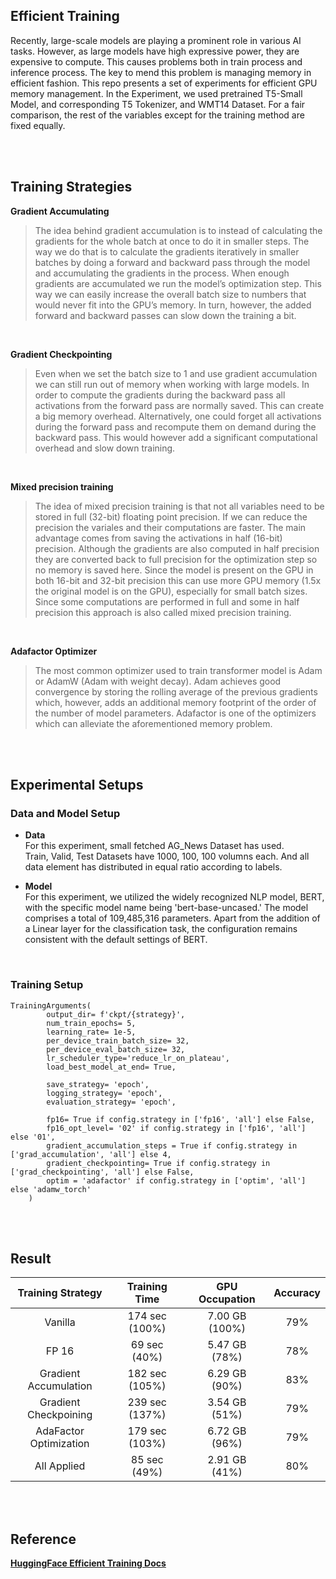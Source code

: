 ## Efficient Training

Recently, large-scale models are playing a prominent role in various AI tasks. However, as large models have high expressive power, they are expensive to compute. This causes problems both in train process and inference process.
The key to mend this problem is managing memory in efficient fashion. 
This repo presents a set of experiments for efficient GPU memory management.
In the Experiment, we used pretrained T5-Small Model, and corresponding T5 Tokenizer, and WMT14 Dataset.
For a fair comparison, the rest of the variables except for the training method are fixed equally.

<br><br>

## Training Strategies

**Gradient Accumulating**
> The idea behind gradient accumulation is to instead of calculating the gradients for the whole batch at once to do it in smaller steps. 
The way we do that is to calculate the gradients iteratively in smaller batches by doing a forward and backward pass through the model and accumulating the gradients in the process. When enough gradients are accumulated we run the model’s optimization step. 
This way we can easily increase the overall batch size to numbers that would never fit into the GPU’s memory. 
In turn, however, the added forward and backward passes can slow down the training a bit.

<br>

**Gradient Checkpointing**
> Even when we set the batch size to 1 and use gradient accumulation we can still run out of memory when working with large models. 
In order to compute the gradients during the backward pass all activations from the forward pass are normally saved. 
This can create a big memory overhead. Alternatively, one could forget all activations during the forward pass and recompute them on demand during the backward pass. This would however add a significant computational overhead and slow down training.

<br>

**Mixed precision training**
> The idea of mixed precision training is that not all variables need to be stored in full (32-bit) floating point precision. 
If we can reduce the precision the variales and their computations are faster. 
The main advantage comes from saving the activations in half (16-bit) precision. 
Although the gradients are also computed in half precision they are converted back to full precision for the optimization step so no memory is saved here. Since the model is present on the GPU in both 16-bit and 32-bit precision this can use more GPU memory (1.5x the original model is on the GPU), especially for small batch sizes. Since some computations are performed in full and some in half precision this approach is also called mixed precision training.

<br>

**Adafactor Optimizer**
> The most common optimizer used to train transformer model is Adam or AdamW (Adam with weight decay). Adam achieves good convergence by storing the rolling average of the previous gradients which, however, adds an additional memory footprint of the order of the number of model parameters.
Adafactor is one of the optimizers which can alleviate the aforementioned memory problem. 

<br><br>

## Experimental Setups

### Data and Model Setup
* **Data** <br> 
  For this experiment, small fetched AG_News Dataset has used.  
  Train, Valid, Test Datasets have 1000, 100, 100 volumns each. 
  And all data element has distributed in equal ratio according to labels.
  
* **Model** <br> 
  For this experiment, we utilized the widely recognized NLP model, BERT, with the specific model name being 'bert-base-uncased.' 
  The model comprises a total of 109,485,316 parameters. 
  Apart from the addition of a Linear layer for the classification task, the configuration remains consistent with the default settings of BERT.

<br>

### Training Setup
```
TrainingArguments(
        output_dir= f'ckpt/{strategy}',
        num_train_epochs= 5,
        learning_rate= 1e-5,
        per_device_train_batch_size= 32,
        per_device_eval_batch_size= 32,
        lr_scheduler_type='reduce_lr_on_plateau',
        load_best_model_at_end= True,

        save_strategy= 'epoch',
        logging_strategy= 'epoch',
        evaluation_strategy= 'epoch',

        fp16= True if config.strategy in ['fp16', 'all'] else False,
        fp16_opt_level= '02' if config.strategy in ['fp16', 'all'] else '01',
        gradient_accumulation_steps = True if config.strategy in ['grad_accumulation', 'all'] else 4,
        gradient_checkpointing= True if config.strategy in ['grad_checkpointing', 'all'] else False,
        optim = 'adafactor' if config.strategy in ['optim', 'all'] else 'adamw_torch'
    )
```


<br><br>

## Result

| Training Strategy | Training Time | GPU Occupation | Accuracy |
| :---: | :---: | :---: | :---: |
| Vanilla                | &nbsp; 174 sec &nbsp; (100%) | &nbsp; 7.00 GB &nbsp; (100%) | 79% | 
| FP 16                  | &nbsp;  69 sec &nbsp;  (40%) | &nbsp; 5.47 GB &nbsp;  (78%) | 78% |
| Gradient Accumulation  | &nbsp; 182 sec &nbsp; (105%) | &nbsp; 6.29 GB &nbsp;  (90%) | 83% |
| Gradient Checkpoining  | &nbsp; 239 sec &nbsp; (137%) | &nbsp; 3.54 GB &nbsp;  (51%) | 79% |
| AdaFactor Optimization | &nbsp; 179 sec &nbsp; (103%) | &nbsp; 6.72 GB &nbsp;  (96%) | 79% |
| All Applied            | &nbsp;  85 sec &nbsp;  (49%) | &nbsp; 2.91 GB &nbsp;  (41%) | 80% |


<br><br>

## Reference
**[HuggingFace Efficient Training Docs](https://huggingface.co/docs/transformers/perf_train_gpu_one)**

<br>
